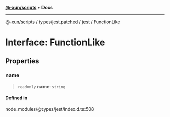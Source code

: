 [**@-xun/scripts**](../../../../../README.md) • **Docs**

***

[@-xun/scripts](../../../../../README.md) / [types/jest.patched](../../../README.md) / [jest](../README.md) / FunctionLike

# Interface: FunctionLike

## Properties

### name

> `readonly` **name**: `string`

#### Defined in

node\_modules/@types/jest/index.d.ts:508

